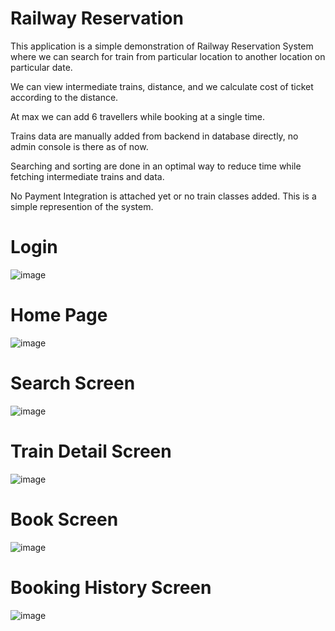 # Railway Reservation
 This application is a simple demonstration of Railway Reservation System where we can search for train from particular location to another location on particular date.
 
 We can view intermediate trains, distance, and we calculate cost of ticket according to the distance.
 
 At max we can add 6 travellers while booking at a single time.
 
 Trains data are manually added from backend in database directly, no admin console is there as of now.
 
 Searching and sorting are done in an optimal way to reduce time while fetching intermediate trains and data.
 
 No Payment Integration is attached yet or no train classes added. This is a simple represention of the system.
 
 # Login
![image](https://user-images.githubusercontent.com/54614262/169036439-e5fdad6c-8b7a-4b1d-bfcd-9f03eac8f76a.png)

# Home Page
![image](https://user-images.githubusercontent.com/54614262/169036717-7a037d93-7018-46e5-8287-96ffc00354d6.png)

# Search Screen
![image](https://user-images.githubusercontent.com/54614262/169036953-5b38e6fb-584a-4604-acbf-aecc6af9af58.png)

# Train Detail Screen
![image](https://user-images.githubusercontent.com/54614262/169037077-6875f5f6-35a5-4e50-b487-29c079e0a8d5.png)

# Book Screen
![image](https://user-images.githubusercontent.com/54614262/169037312-b63ad66e-f3a3-4ca3-bfba-cb4dac8177cc.png)

# Booking History Screen
![image](https://user-images.githubusercontent.com/54614262/169037452-5588a88f-c229-497d-a2fc-dcb9cc309af2.png)

